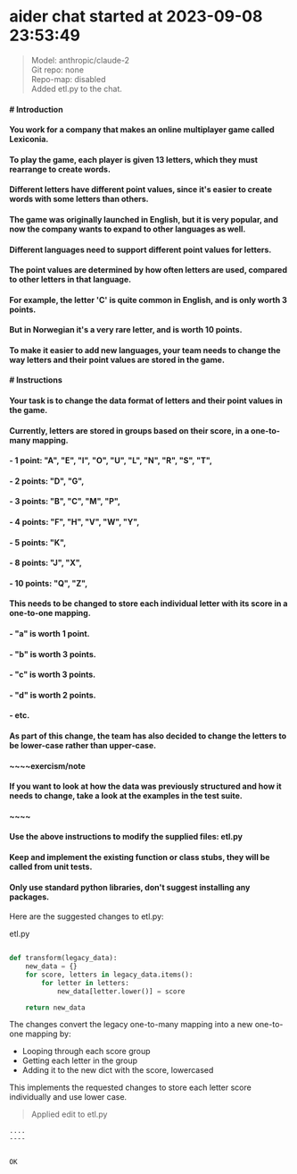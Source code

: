 
# aider chat started at 2023-09-08 23:53:49

> Model: anthropic/claude-2  
> Git repo: none  
> Repo-map: disabled  
> Added etl.py to the chat.  

#### # Introduction  
####   
#### You work for a company that makes an online multiplayer game called Lexiconia.  
####   
#### To play the game, each player is given 13 letters, which they must rearrange to create words.  
#### Different letters have different point values, since it's easier to create words with some letters than others.  
####   
#### The game was originally launched in English, but it is very popular, and now the company wants to expand to other languages as well.  
####   
#### Different languages need to support different point values for letters.  
#### The point values are determined by how often letters are used, compared to other letters in that language.  
####   
#### For example, the letter 'C' is quite common in English, and is only worth 3 points.  
#### But in Norwegian it's a very rare letter, and is worth 10 points.  
####   
#### To make it easier to add new languages, your team needs to change the way letters and their point values are stored in the game.  
#### # Instructions  
####   
#### Your task is to change the data format of letters and their point values in the game.  
####   
#### Currently, letters are stored in groups based on their score, in a one-to-many mapping.  
####   
#### - 1 point: "A", "E", "I", "O", "U", "L", "N", "R", "S", "T",  
#### - 2 points: "D", "G",  
#### - 3 points: "B", "C", "M", "P",  
#### - 4 points: "F", "H", "V", "W", "Y",  
#### - 5 points: "K",  
#### - 8 points: "J", "X",  
#### - 10 points: "Q", "Z",  
####   
#### This needs to be changed to store each individual letter with its score in a one-to-one mapping.  
####   
#### - "a" is worth 1 point.  
#### - "b" is worth 3 points.  
#### - "c" is worth 3 points.  
#### - "d" is worth 2 points.  
#### - etc.  
####   
#### As part of this change, the team has also decided to change the letters to be lower-case rather than upper-case.  
####   
#### ~~~~exercism/note  
#### If you want to look at how the data was previously structured and how it needs to change, take a look at the examples in the test suite.  
#### ~~~~  
####   
#### ####  
####   
#### Use the above instructions to modify the supplied files: etl.py  
#### Keep and implement the existing function or class stubs, they will be called from unit tests.  
#### Only use standard python libraries, don't suggest installing any packages.  

Here are the suggested changes to etl.py:

etl.py
```python

def transform(legacy_data):
    new_data = {}
    for score, letters in legacy_data.items():
        for letter in letters:
            new_data[letter.lower()] = score

    return new_data

```

The changes convert the legacy one-to-many mapping into a new one-to-one mapping by:

- Looping through each score group
- Getting each letter in the group 
- Adding it to the new dict with the score, lowercased

This implements the requested changes to store each letter score individually and use lower case.

> Applied edit to etl.py  
```
....
----


OK

```